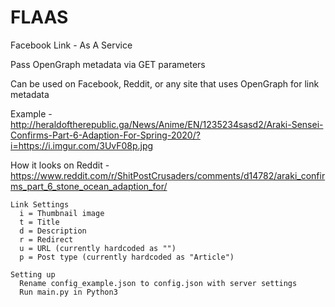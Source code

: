 # FLAAS
Facebook Link - As A Service

Pass OpenGraph metadata via GET parameters

Can be used on Facebook, Reddit, or any site that uses OpenGraph for link metadata

Example - http://heraldoftherepublic.ga/News/Anime/EN/1235234sasd2/Araki-Sensei-Confirms-Part-6-Adaption-For-Spring-2020/?i=https://i.imgur.com/3UvF08p.jpg

How it looks on Reddit - https://www.reddit.com/r/ShitPostCrusaders/comments/d14782/araki_confirms_part_6_stone_ocean_adaption_for/

```
Link Settings
  i = Thumbnail image
  t = Title
  d = Description
  r = Redirect
  u = URL (currently hardcoded as "")
  p = Post type (currently hardcoded as "Article")

Setting up
  Rename config_example.json to config.json with server settings
  Run main.py in Python3
```
